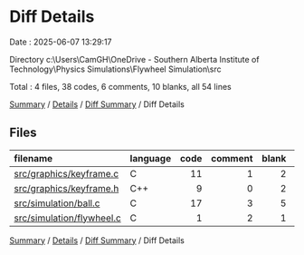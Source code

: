 # Diff Details

Date : 2025-06-07 13:29:17

Directory c:\\Users\\CamGH\\OneDrive - Southern Alberta Institute of Technology\\Physics Simulations\\Flywheel Simulation\\src

Total : 4 files,  38 codes, 6 comments, 10 blanks, all 54 lines

[Summary](results.md) / [Details](details.md) / [Diff Summary](diff.md) / Diff Details

## Files
| filename | language | code | comment | blank | total |
| :--- | :--- | ---: | ---: | ---: | ---: |
| [src/graphics/keyframe.c](/src/graphics/keyframe.c) | C | 11 | 1 | 2 | 14 |
| [src/graphics/keyframe.h](/src/graphics/keyframe.h) | C++ | 9 | 0 | 2 | 11 |
| [src/simulation/ball.c](/src/simulation/ball.c) | C | 17 | 3 | 5 | 25 |
| [src/simulation/flywheel.c](/src/simulation/flywheel.c) | C | 1 | 2 | 1 | 4 |

[Summary](results.md) / [Details](details.md) / [Diff Summary](diff.md) / Diff Details